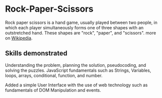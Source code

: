 # Rock-Paper-Scissors

Rock paper scissors is a hand game, usually played between two people, in which each player simultaneously forms one of three shapes with an outstretched hand. These shapes are "rock", "paper", and "scissors". more on [Wikipedia](https://en.wikipedia.org/wiki/Rock_paper_scissors). 

## Skills demonstrated

Understanding the problem, planning the solution, pseudocoding, and solving the puzzles. JavaScript fundamentals such as Strings, Variables, loops, arrays, conditional, function, and number. 

Added a simple User Interface with the use of web technology such as fundamentals of DOM Manipulation and events.